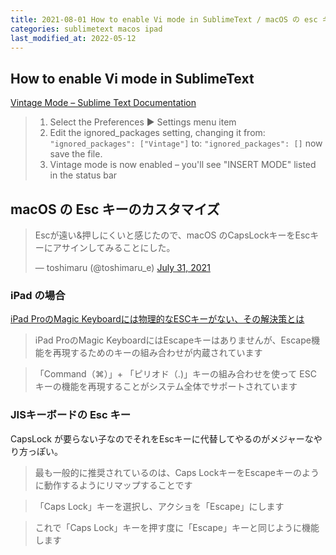 ```yaml
---
title: 2021-08-01 How to enable Vi mode in SublimeText / macOS の esc キーのカスタマイズ
categories: sublimetext macos ipad
last_modified_at: 2022-05-12
---
```


## How to enable Vi mode in SublimeText

[Vintage Mode – Sublime Text Documentation](https://www.sublimetext.com/docs/vintage.html)

> 1. Select the Preferences ▶ Settings menu item
> 2. Edit the ignored_packages setting, changing it from: `"ignored_packages": ["Vintage"]` to: `"ignored_packages": []` now save the file.
> 3. Vintage mode is now enabled – you'll see "INSERT MODE" listed in the status bar

## macOS の Esc キーのカスタマイズ

<blockquote class="twitter-tweet"><p lang="ja" dir="ltr">Escが遠い&amp;押しにくいと感じたので、macOS のCapsLockキーをEscキーにアサインしてみることにした。</p>&mdash; toshimaru (@toshimaru_e) <a href="https://twitter.com/toshimaru_e/status/1421341996841455616?ref_src=twsrc%5Etfw">July 31, 2021</a></blockquote> <script async src="https://platform.twitter.com/widgets.js" charset="utf-8"></script>

### iPad の場合

[iPad ProのMagic Keyboardには物理的なESCキーがない、その解決策とは](https://minatokobe.com/wp/ios/ipad-pro/post-65455.html)

> iPad ProのMagic KeyboardにはEscapeキーはありませんが、Escape機能を再現するためのキーの組み合わせが内蔵されています

> 「Command（⌘）」+ 「ピリオド（.)」キーの組み合わせを使って ESC キーの機能を再現することがシステム全体でサポートされています

### JISキーボードの Esc キー

CapsLock が要らない子なのでそれをEscキーに代替してやるのがメジャーなやり方っぽい。

> 最も一般的に推奨されているのは、Caps LockキーをEscapeキーのように動作するようにリマップすることです

> 「Caps Lock」キーを選択し、アクショを「Escape」にします

> これで「Caps Lock」キーを押す度に「Escape」キーと同じように機能します
